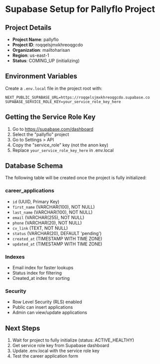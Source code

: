 # Supabase Setup for Pallyflo Project

## Project Details
- **Project Name**: pallyflo
- **Project ID**: roqqelsjmxkhreoqgcdo
- **Organization**: mailtoharisan
- **Region**: us-east-1
- **Status**: COMING_UP (initializing)

## Environment Variables
Create a `.env.local` file in the project root with:

```env
NEXT_PUBLIC_SUPABASE_URL=https://roqqelsjmxkhreoqgcdo.supabase.co
SUPABASE_SERVICE_ROLE_KEY=your_service_role_key_here
```

## Getting the Service Role Key
1. Go to https://supabase.com/dashboard
2. Select the "pallyflo" project
3. Go to Settings > API
4. Copy the "service_role" key (not the anon key)
5. Replace `your_service_role_key_here` in .env.local

## Database Schema
The following table will be created once the project is fully initialized:

### career_applications
- `id` (UUID, Primary Key)
- `first_name` (VARCHAR(100), NOT NULL)
- `last_name` (VARCHAR(100), NOT NULL)
- `email` (VARCHAR(255), NOT NULL)
- `phone` (VARCHAR(20), NOT NULL)
- `cv_link` (TEXT, NOT NULL)
- `status` (VARCHAR(20), DEFAULT 'pending')
- `created_at` (TIMESTAMP WITH TIME ZONE)
- `updated_at` (TIMESTAMP WITH TIME ZONE)

### Indexes
- Email index for faster lookups
- Status index for filtering
- Created_at index for sorting

### Security
- Row Level Security (RLS) enabled
- Public can insert applications
- Admin can view/update applications

## Next Steps
1. Wait for project to fully initialize (status: ACTIVE_HEALTHY)
2. Get service role key from Supabase dashboard
3. Update .env.local with the service role key
4. Test the career application form
